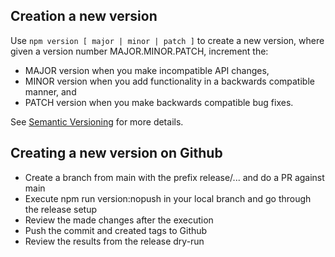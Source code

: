 ## Creation a new version

Use `npm version [ major | minor | patch ]` to create a new version, where 
given a version number MAJOR.MINOR.PATCH, increment the:

* MAJOR version when you make incompatible API changes,
* MINOR version when you add functionality in a backwards compatible manner, and
* PATCH version when you make backwards compatible bug fixes.

See [Semantic Versioning](https://semver.org/) for more details.

## Creating a new version on Github

* Create a branch from main with the prefix release/... and do a PR against main
* Execute npm run version:nopush in your local branch and go through the release setup
* Review the made changes after the execution
* Push the commit and created tags to Github
* Review the results from the release dry-run
